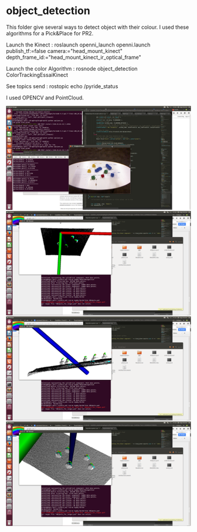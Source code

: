 # object_detection

This folder give several ways to detect object with their colour. 
I used these algorithms for a Pick&Place for PR2.

Launch the Kinect : 
roslaunch openni_launch openni.launch publish_tf:=false camera:="head_mount_kinect" depth_frame_id:="head_mount_kinect_ir_optical_frame"

Launch the color Algorithm :
rosnode object_detection ColorTrackingEssaiKinect

See topics send :
rostopic echo /pyride_status

I used OPENCV and PointCloud.

![alt text](Image/OPENCV.png " Image with OpenCV Detection")
![alt text](Image/PCL1.png " Image with PCL Detection")
![alt text](Image/PCL2.png " Image with PCL Detection")
![alt text](Image/PCL3.png " Image with PCL Detection")

